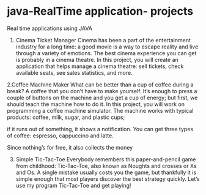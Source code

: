 # java-RealTime application- projects
Real time applications using JAVA
1. Cinema Ticket Manager 
   Cinema has been a part of the entertainment industry 
for a long time: a good movie is a way to escape reality
and live through a variety of emotions. The best cinema
experience you can get is probably in a cinema theatre. 
In this project, you will create an application that
helps manage a cinema theatre: 
     sell tickets,
     check available seats,
     see sales statistics,
     and more.
     
2.Coffee Machine Maker
  What can be better than a cup of coffee during a break?
A coffee that you don’t have to make yourself. It’s enough 
to press a couple of buttons on the machine and you get a 
cup of energy; but first, we should teach the machine how 
to do it. In this project, you will work on programming a 
coffee machine simulator. The machine works with typical 
products:
      coffee,
      milk,
      sugar, 
      and plastic cups; 
      
if it runs out of something, it shows a notification. 
You can get three types of coffee:
      espresso,
      cappuccino 
      and latte. 
      
Since nothing’s for free, it also collects the money

3. Simple Tic-Tac-Toe 
   Everybody remembers this paper-and-pencil game 
from childhood: Tic-Tac-Toe, also known as Noughts 
and crosses or Xs and Os. A single mistake usually 
costs you the game, but thankfully it is simple enough
that most players discover the best strategy quickly. 
Let’s use my program Tic-Tac-Toe and get playing!


